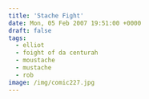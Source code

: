 ```yaml
---
title: 'Stache Fight'
date: Mon, 05 Feb 2007 19:51:00 +0000
draft: false
tags:
  - elliot
  - foight of da centurah
  - moustache
  - mustache
  - rob
image: /img/comic227.jpg
---
```


